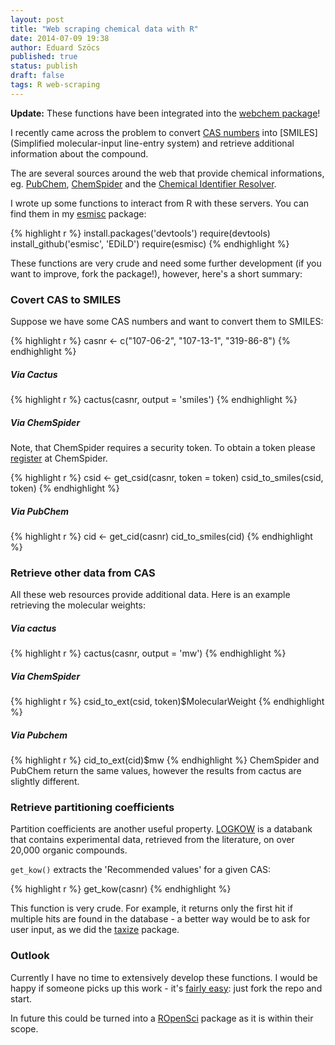 ```yaml
---
layout: post
title: "Web scraping chemical data with R"
date: 2014-07-09 19:38
author: Eduard Szöcs
published: true
status: publish
draft: false
tags: R web-scraping
---
```

 


 
**Update:**
These functions have been integrated into the [webchem package](https://github.com/ropensci/webchem)!
 
 
I recently came across the problem to convert [CAS numbers](http://en.wikipedia.org/wiki/CAS_registry_number) into [SMILES](Simplified molecular-input line-entry system) and retrieve additional information about the compound.
 
The are several sources around the web that provide chemical informations, eg.
[PubChem](https://pubchem.ncbi.nlm.nih.gov/), [ChemSpider](www.chemspider.com) and the [Chemical Identifier Resolver](http://cactus.nci.nih.gov/chemical/structure).
 
I wrote up some functions to interact from R with these servers. You can find them in my [esmisc](https://github.com/EDiLD/esmisc) package:
 

{% highlight r %}
install.packages('devtools')
require(devtools)
install_github('esmisc', 'EDiLD')
require(esmisc)
{% endhighlight %}
 

 
These functions are very crude and need some further development (if you want to improve, fork the package!), however, here's a short summary:
 
### Covert CAS to SMILES
Suppose we have some CAS numbers and want to convert them to SMILES:

{% highlight r %}
casnr <- c("107-06-2", "107-13-1", "319-86-8")
{% endhighlight %}
 
##### Via Cactus

{% highlight r %}
cactus(casnr, output = 'smiles')
{% endhighlight %}
 
##### Via ChemSpider
Note, that ChemSpider requires a security token. To obtain a token please [register](http://www.chemspider.com/Register.aspx) at ChemSpider. 

 

{% highlight r %}
csid <- get_csid(casnr, token = token)
csid_to_smiles(csid, token)
{% endhighlight %}
 
##### Via PubChem

{% highlight r %}
cid <- get_cid(casnr)
cid_to_smiles(cid)
{% endhighlight %}
 
 
 
### Retrieve other data from CAS
 
All these web resources provide additional data. Here is an example retrieving the molecular weights:
 
##### Via cactus

{% highlight r %}
cactus(casnr, output = 'mw')
{% endhighlight %}
 
##### Via ChemSpider

{% highlight r %}
csid_to_ext(csid, token)$MolecularWeight
{% endhighlight %}
 
##### Via Pubchem

{% highlight r %}
cid_to_ext(cid)$mw
{% endhighlight %}
ChemSpider and PubChem return the same values, however the results from cactus are slightly different.
 
 
### Retrieve partitioning coefficients
Partition coefficients are another useful property. [LOGKOW](http://logkow.cisti.nrc.ca/logkow/intro.html) is a databank that contains experimental data, retrieved from the literature, on over 20,000 organic compounds. 
 
`get_kow()` extracts the 'Recommended values' for a given CAS:
 

{% highlight r %}
get_kow(casnr)
{% endhighlight %}
 
This function is very crude. For example, it returns only the first hit if multiple hits are found in the database - a better way would be to ask for user input, as we did the [taxize](https://github.com/ropensci/taxize) package.
 
 
### Outlook
 
Currently I have no time to extensively develop these functions. 
I would be happy if someone picks up this work - it's [fairly easy](https://help.github.com/articles/fork-a-repo#contributing-to-a-project): just fork the repo and start.
 
In future this could be turned into a [ROpenSci](http://ropensci.org/) package as it is within their scope.
